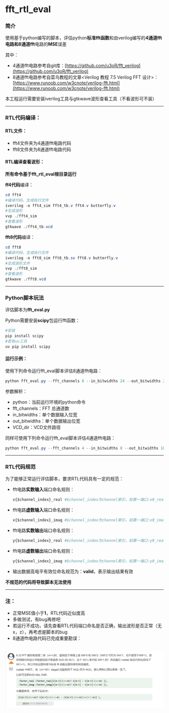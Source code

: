 # fft_rtl_eval

### 简介

使用基于python编写的脚本，评估python**标准fft函数**和由verilog编写的**4通道fft电路和8通道fft**电路的**MSE**误差

其中：

- 4通道fft电路参考自git库：[https://github.com/u3oR/fft_verilog](https://github.com/u3oR/fft_verilog)
- 8通道fft电路参考自菜鸟教程的文章<Verilog 教程 7.5 Verilog FFT 设计>：[https://www.runoob.com/w3cnote/verilog-fft.html](https://www.runoob.com/w3cnote/verilog-fft.html)

本工程运行需要安装iverilog工具与gtkwave波形查看工具（不看波形可不装）

------

### RTL代码编译：

#### RTL文件：

- fft4文件夹为4通道fft电路代码
- fft8文件夹为8通道fft电路代码

#### RTL编译查看波形：

**所有命令基于fft_rtl_eval根目录运行**

**ff4代码**编译：

```powershell
cd fft4
#编译代码，生成执行文件
iverilog -o fft4_sim fft4_tb.v fft4.v butterfly.v	
#生成波形
vvp ./fft4_sim
#查看波形
gtkwave ./fft4_tb.vcd
```

**fft8代码**编译：

```powershell
cd fft8
#编译代码，生成执行文件
iverilog -o fft8_sim fft8_tb.sv fft8.v butterfly.v	
#生成波形文件
vvp ./fft8_sim
#查看波形
gtkwave ./fft8.vcd
```

------

### Python脚本玩法

评估脚本为**fft_eval.py**

Python需要安装**scipy**包运行fft函数：

```powershell
#安装
pip install scipy
#若有uv工具
uv pip install scipy
```

#### 运行示例：

使用下列命令运行fft_eval脚本评估8通道fft电路：

```powershell
python fft_eval.py --fft_channels 8 --in_bitwidths 24 --out_bitwidths 24 --VCD_dir ./fft8/fft8.vcd
```

参数解析：

- python：当前运行环境的python命令
- fft_channels：FFT 总通道数
- in_bitwidths：单个数据输入位宽
- out_bitwidths：单个数据输出位宽
- VCD_dir：VCD文件路径

同样可使用下列命令运行fft_eval脚本评估4通道fft电路：

```powershell
python fft_eval.py --fft_channels 4 --in_bitwidths 8 --out_bitwidths 10 --VCD_dir ./fft4/fft4_tb.vcd
```

------

### RTL代码规范

为了能够正常运行评估脚本，要求RTL代码具有一定的规范：

- fft电路**实数输入**端口命名规则：

  ```python
  x{$channel_index}_real #$channel_index为channel索引，如第一端口:x0_real，第二端口：x1_real ...
  ```

- fft电路**虚数输入**端口命名规则：

  ```python
  x{$channel_index}_imag #$channel_index为channel索引，如第一端口:x0_imag，第二端口：x1_imag ...
  ```

- fft电路**实数输出**端口命名规则：

  ```python
  y{$channel_index}_real #$channel_index为channel索引，如第一端口:y0_real，第二端口：y1_real ... 
  ```

- fft电路**虚数输出**端口命名规则：

  ```python
  y{$channel_index}_imag #$channel_index为channel索引，如第一端口:y0_imag，第二端口：y1_imag ...
  ```

- 输出数据高电平有效位命名规范为：**valid**，表示输出结果有效

**不规范的代码将导致脚本无法使用**

------

### 注：

- 正常MSE值小于**1**，RTL代码近似度高
- 多做测试，有bug再修吧
- 若运行不成功，请先查看RTL代码端口命名是否正确，输出波形是否正常（无x，z），再考虑是脚本的bug
- 8通道fft电路代码已完成重要勘误：

​	![image-20241030204621259](./image/image-20241030204621259.png)
